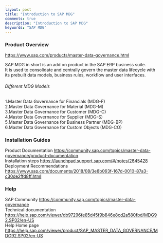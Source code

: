 ```yaml
---
layout: post
title: "Introduction to SAP MDG"
comments: true
description: "Introduction to SAP MDG"
keywords: "SAP MDG"
---
```


### Product Overview 

<a href ="https://www.sap.com/products/master-data-governance.html">https://www.sap.com/products/master-data-governance.html</a>
<p>SAP MDG in short is an add on product in the SAP ERP business suite.<br/>
It is used to consolidate and centrally govern the master data lifecycle with its prebuilt data models, business rules, workflow and user interfaces.</p>

###### Different MDG Models

1.Master Data Governance for Financials (MDG-F)<br/>
2.Master Data Governance for Material (MDG-M)<br/>
3.Master Data Governance for Customer (MDG-C)<br/>
4.Master Data Governance for Supplier (MDG-S)<br/>
5.Master Data Governance for Business Partner (MDG-BP)<br/>
6.Master Data Governance for Custom Objects (MDG-CO)<br/>

### Installation Guides

Product Documentation <a href = "https://community.sap.com/topics/master-data-governance/product-documentation">https://community.sap.com/topics/master-data-governance/product-documentation</a><br/>
Installation steps <a href="https://launchpad.support.sap.com/#/notes/2645428">https://launchpad.support.sap.com/#/notes/2645428</a><br/>
Deployment Recommendations <a href ="https://www.sap.com/documents/2018/08/3e8b093f-167d-0010-87a3-c30de2ffd8ff.html">https://www.sap.com/documents/2018/08/3e8b093f-167d-0010-87a3-c30de2ffd8ff.html</a>

### Help

SAP Community <a href ="https://community.sap.com/topics/master-data-governance">https://community.sap.com/topics/master-data-governance</a><br/>
Technical documentation <a href ="https://help.sap.com/viewer/db97296fe85d45f9b846e8cd2a580fbd/MDG92.SP02/en-US">https://help.sap.com/viewer/db97296fe85d45f9b846e8cd2a580fbd/MDG92.SP02/en-US</a><br/>
Help Home page <a href="https://help.sap.com/viewer/product/SAP_MASTER_DATA_GOVERNANCE/MDG92.SP02/en-US">https://help.sap.com/viewer/product/SAP_MASTER_DATA_GOVERNANCE/MDG92.SP02/en-US</a><br/>

<div class="divider"></div>